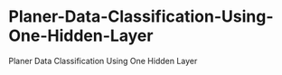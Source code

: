 # Planer-Data-Classification-Using-One-Hidden-Layer
Planer Data Classification Using One Hidden Layer
